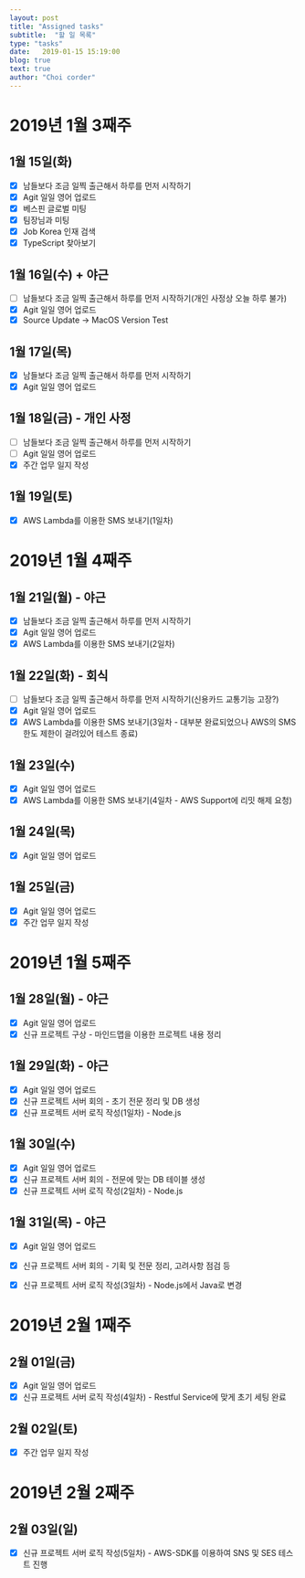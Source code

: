 ```yaml
---
layout: post
title: "Assigned tasks"
subtitle:  "할 일 목록"
type: "tasks"
date:   2019-01-15 15:19:00
blog: true
text: true
author: "Choi corder"
---
```


# 2019년 1월 3째주
## 1월 15일(화)  
- [x] 남들보다 조금 일찍 출근해서 하루를 먼저 시작하기  
- [x] Agit 일일 영어 업로드  
- [x] 베스핀 글로벌 미팅  
- [x] 팀장님과 미팅  
- [x] Job Korea 인재 검색  
- [x] TypeScript 찾아보기  
  
## 1월 16일(수) + 야근  
- [ ] 남들보다 조금 일찍 출근해서 하루를 먼저 시작하기(개인 사정상 오늘 하루 불가)  
- [x] Agit 일일 영어 업로드  
- [x] Source Update -> MacOS Version Test
  
## 1월 17일(목)  
- [x] 남들보다 조금 일찍 출근해서 하루를 먼저 시작하기  
- [x] Agit 일일 영어 업로드  

## 1월 18일(금) - 개인 사정
- [ ] 남들보다 조금 일찍 출근해서 하루를 먼저 시작하기
- [ ] Agit 일일 영어 업로드  
- [x] 주간 업무 일지 작성  
  
## 1월 19일(토)  
- [x] AWS Lambda를 이용한 SMS 보내기(1일차)  

# 2019년 1월 4째주
## 1월 21일(월) - 야근
- [x] 남들보다 조금 일찍 출근해서 하루를 먼저 시작하기  
- [x] Agit 일일 영어 업로드  
- [x] AWS Lambda를 이용한 SMS 보내기(2일차)  
  
## 1월 22일(화) - 회식
- [ ] 남들보다 조금 일찍 출근해서 하루를 먼저 시작하기(신용카드 교통기능 고장?)
- [x] Agit 일일 영어 업로드 
- [x] AWS Lambda를 이용한 SMS 보내기(3일차 - 대부분 완료되었으나 AWS의 SMS 한도 제한이 걸려있어 테스트 종료)  
  
## 1월 23일(수)  
- [x] Agit 일일 영어 업로드 
- [x] AWS Lambda를 이용한 SMS 보내기(4일차 - AWS Support에 리밋 해제 요청)  

## 1월 24일(목)
- [x] Agit 일일 영어 업로드  
  
## 1월 25일(금)  
- [x] Agit 일일 영어 업로드   
- [x] 주간 업무 일지 작성  

# 2019년 1월 5째주  
## 1월 28일(월) - 야근  
- [x] Agit 일일 영어 업로드  
- [x] 신규 프로젝트 구상 - 마인드맵을 이용한 프로젝트 내용 정리  
  
## 1월 29일(화) - 야근  
- [x] Agit 일일 영어 업로드  
- [x] 신규 프로젝트 서버 회의 - 초기 전문 정리 및 DB 생성 
- [x] 신규 프로젝트 서버 로직 작성(1일차) - Node.js  
  
## 1월 30일(수)  
- [x] Agit 일일 영어 업로드 
- [x] 신규 프로젝트 서버 회의 - 전문에 맞는 DB 테이블 생성  
- [x] 신규 프로젝트 서버 로직 작성(2일차) - Node.js  

## 1월 31일(목) - 야근  
- [x] Agit 일일 영어 업로드 
- [x] 신규 프로젝트 서버 회의 - 기획 및 전문 정리, 고려사항 점검 등  
- [x] 신규 프로젝트 서버 로직 작성(3일차) - Node.js에서 Java로 변경  


# 2019년 2월 1째주   
## 2월 01일(금) 
- [x] Agit 일일 영어 업로드 
- [x] 신규 프로젝트 서버 로직 작성(4일차) - Restful Service에 맞게 초기 세팅 완료  
  
## 2월 02일(토)  
- [x] 주간 업무 일지 작성  
   
  
# 2019년 2월 2째주  
## 2월 03일(일)   
- [x] 신규 프로젝트 서버 로직 작성(5일차) - AWS-SDK를 이용하여 SNS 및 SES 테스트 진행